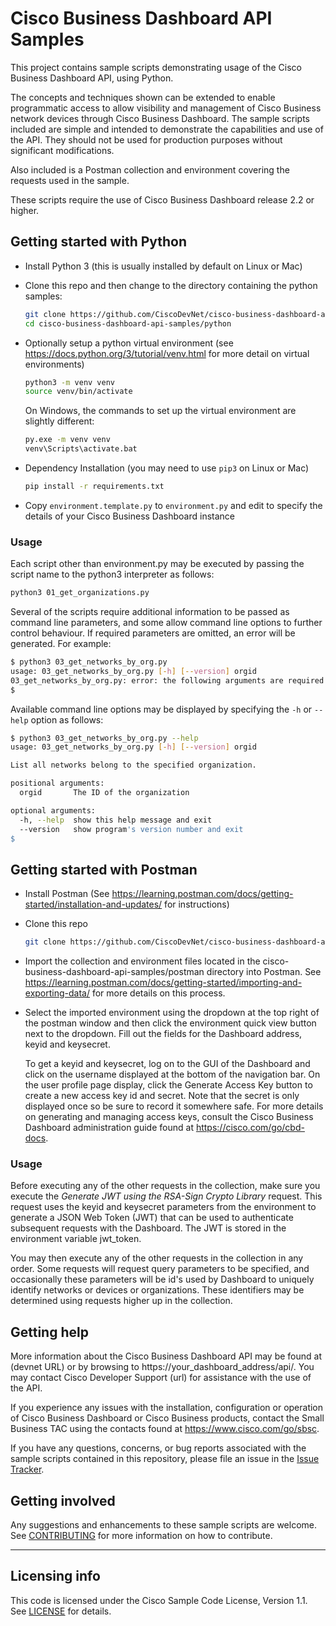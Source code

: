 # Cisco Business Dashboard API Samples

This project contains sample scripts demonstrating usage of the Cisco Business Dashboard API, using Python.

The concepts and techniques shown can be extended to enable programmatic access to allow visibility and management of Cisco Business network devices through Cisco Business Dashboard.  The sample scripts included are simple and intended to demonstrate the capabilities and use of the API.  They should not be used for production purposes without significant modifications.

Also included is a Postman collection and environment covering the requests used in the sample.

These scripts require the use of Cisco Business Dashboard release 2.2 or higher.

## Getting started with Python
* Install Python 3 (this is usually installed by default on Linux or Mac)

* Clone this repo and then change to the directory containing the python samples:

    ```bash
    git clone https://github.com/CiscoDevNet/cisco-business-dashboard-api-samples.git
    cd cisco-business-dashboard-api-samples/python
    ```

* Optionally setup a python virtual environment (see https://docs.python.org/3/tutorial/venv.html for more detail on virtual environments)

    ```bash
    python3 -m venv venv
	source venv/bin/activate
    ```
	On Windows, the commands to set up the virtual environment are slightly different:
	
	```bash
    py.exe -m venv venv
	venv\Scripts\activate.bat
    ```

* Dependency Installation (you may need to use `pip3` on Linux or Mac)

    ```bash
    pip install -r requirements.txt
    ```

* Copy `environment.template.py` to `environment.py` and edit to specify the details of your Cisco Business Dashboard instance

### Usage

Each script other than environment.py may be executed by passing the script name to the python3 interpreter as follows:

```bash
python3 01_get_organizations.py
```


Several of the scripts require additional information to be passed as command line parameters, and some allow command line options to further control behaviour.  If required parameters are omitted, an error will be generated.  For example:

```bash
$ python3 03_get_networks_by_org.py
usage: 03_get_networks_by_org.py [-h] [--version] orgid
03_get_networks_by_org.py: error: the following arguments are required: orgid
$
```

Available command line options may be displayed by specifying the `-h` or `--help` option as follows:

```bash
$ python3 03_get_networks_by_org.py --help
usage: 03_get_networks_by_org.py [-h] [--version] orgid

List all networks belong to the specified organization.

positional arguments:
  orgid       The ID of the organization

optional arguments:
  -h, --help  show this help message and exit
  --version   show program's version number and exit
$
```

## Getting started with Postman
* Install Postman (See https://learning.postman.com/docs/getting-started/installation-and-updates/ for instructions)

* Clone this repo

    ```bash
    git clone https://github.com/CiscoDevNet/cisco-business-dashboard-api-samples.git
    ```

* Import the collection and environment files located in the cisco-business-dashboard-api-samples/postman directory into Postman.  See https://learning.postman.com/docs/getting-started/importing-and-exporting-data/ for more details on this process.

* Select the imported environment using the dropdown at the top right of the postman window and then click the environment quick view button next to the dropdown.  Fill out the fields for the Dashboard address, keyid and keysecret.

	To get a keyid and keysecret, log on to the GUI of the Dashboard and click on the username displayed at the bottom of the navigation bar.  On the user profile page display, click the Generate Access Key button to create a new access key id and secret.  Note that the secret is only displayed once so be sure to record it somewhere safe.  For more details on generating and managing access keys, consult the Cisco Business Dashboard administration guide found at https://cisco.com/go/cbd-docs.
	
### Usage
Before executing any of the other requests in the collection, make sure you execute the _Generate JWT using the RSA-Sign Crypto Library_ request.  This request uses the keyid and keysecret parameters from the environment to generate a JSON Web Token (JWT) that can be used to authenticate subsequent requests with the Dashboard.  The JWT is stored in the environment variable jwt_token.

You may then execute any of the other requests in the collection in any order.  Some requests will request query parameters to be specified, and occasionally these parameters will be id's used by Dashboard to uniquely identify networks or devices or organizations.  These identifiers may be determined using requests higher up in the collection.

## Getting help

More information about the Cisco Business Dashboard API may be found at (devnet URL) or by browsing to https://your_dashboard_address/api/.  You may contact Cisco Developer Support (url) for assistance with the use of the API.

If you experience any issues with the installation, configuration or operation of Cisco Business Dashboard or Cisco Business products, contact the Small Business TAC using the contacts found at https://www.cisco.com/go/sbsc.

If you have any questions, concerns, or bug reports associated with the sample scripts contained in this repository, please file an issue in the [Issue Tracker](./issues).

## Getting involved

Any suggestions and enhancements to these sample scripts are welcome.  See [CONTRIBUTING](./CONTRIBUTING.md) for more information on how to contribute.


----

## Licensing info

This code is licensed under the Cisco Sample Code License, Version 1.1. See [LICENSE](./LICENSE) for details.
